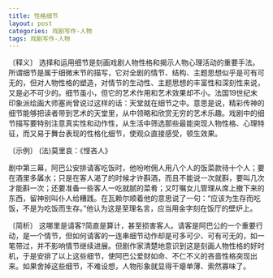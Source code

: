 ```yaml
---
title: 性格细节
layout: post
categories: 戏剧写作-人物
tags: 戏剧写作-人物
---
```


〔释义〕 选择和运用细节是刻画戏剧人物性格和揭示人物心理活动的重要手法。所谓细节是属于细微末节的描写，它对全剧的情节、结构、主题思想似乎是可有可无的，但对人物性格的塑造，对情节的生动性、主题思想的丰富性和深刻性来说，又是必不可少的。细节虽小，但它的艺术作用和艺术效果却不小。法国19世纪末印象派绘画大师塞尚曾说过这样的话：天堂就在细节之中。意思是说，精彩传神的细节能够把读者带到艺术的天堂里，从中领略和欣赏无穷的艺术乐趣。戏剧中的细节描写要特别注意真实性和动作性，从生活中筛选那些最能突现人物性格、心理特征，而又易于舞台表现的性格化细节，使观众直接感受，顿生效果。

〔示例〕 (法)莫里哀：《悭吝人》

剧中第三幕，阿巴公安排请客吃饭时，他吩咐佣人用八个人的饭菜款待十个人；要在酒里多羼水；只是在客人渴了的时候才许斟酒，而且不能说一次就斟，要叫几次才能斟一次；还要准备一些客人一吃就腻的菜肴；又叮嘱女儿管理从席上撤下来的东西，留神别叫仆人给糟践。在瓦赖尔顺着他的意思说了一句：“应该为生存而吃饭，不是为吃饭而生存。”他认为这是至理名言，应当用金字刻在饭厅的壁炉上。

〔简析〕 这哪里是请客?简直是算计，甚至损害客人。请客是阿巴公的一个重要行动，是一个情节，但如何请客的一连串细节动作却是可多可少、可有可无的，如一笔带过，并不影响情节继续进展。但剧作家清楚地意识到这是刻画人物性格的好时机，于是安排了以上这些细节，使阿巴公爱财如命、不仁不义的吝啬性格突现出来。如果舍掉这些细节，不难设想，人物形象就显得干瘪单薄、索然寡味了。 